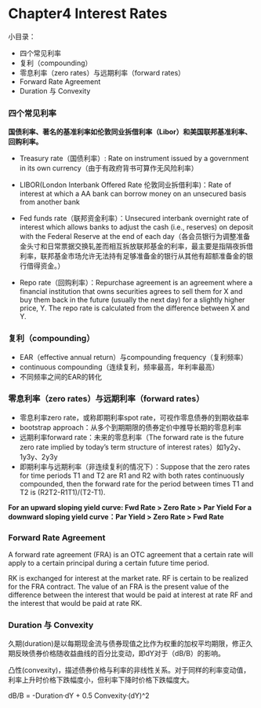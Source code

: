 # Chapter4 Interest Rates

小目录：

+ 四个常见利率
+ 复利（compounding）
+ 零息利率（zero rates）与远期利率（forward rates）
+ Forward Rate Agreement
+ Duration 与 Convexity


### 四个常见利率

**国债利率、著名的基准利率如伦敦同业拆借利率（Libor）和美国联邦基准利率、回购利率。**

+ Treasury rate（国债利率）: Rate on instrument issued by a government in its own currency（由于有政府背书可算作无风险利率）

+ LIBOR(London Interbank Offered Rate 伦敦同业拆借利率)：Rate of interest at which a AA bank can borrow money on an unsecured basis from another bank 

+ Fed funds rate（联邦资金利率）：Unsecured interbank overnight rate of interest which allows banks to adjust the cash (i.e., reserves) on deposit with the Federal Reserve at the end of each day（各会员银行为调整准备金头寸和日常票据交换轧差而相互拆放联邦基金的利率，最主要是指隔夜拆借利率，联邦基金市场允许无法持有足够准备金的银行从其他有超额准备金的银行借得资金。）

+ Repo rate（回购利率）：Repurchase agreement is an agreement where a financial institution that owns securities agrees to sell them for X and buy them back in the future (usually the next day) for a slightly higher price, Y. The repo rate is calculated from the difference between X and Y.

### 复利（compounding）

+ EAR（effective annual return）与compounding frequency（复利频率）
+ continuous compounding（连续复利，频率最高，年利率最高）
+ 不同频率之间的EAR的转化

### 零息利率（zero rates）与远期利率（forward rates）

+ 零息利率zero rate，或称即期利率spot rate，可视作零息债券的到期收益率
+ bootstrap approach：从多个到期期限的债券定价中推导长期的零息利率
+ 远期利率forward rate：未来的零息利率（The forward rate is the future zero rate implied by today’s term structure of interest rates）如1y2y、1y3y、2y3y
+ 即期利率与远期利率（非连续复利的情况下）：Suppose that the zero rates for time periods T1 and T2 are R1 and R2 with both rates continuously compounded, then the forward rate for the period between times T1 and T2 is (R2T2-R1T1)/(T2-T1). 

**For an upward sloping yield curve: Fwd Rate > Zero Rate > Par Yield**
**For a downward sloping yield curve：Par Yield > Zero Rate > Fwd Rate**


### Forward Rate Agreement

A forward rate agreement (FRA) is an OTC agreement that a certain rate will apply to a certain principal during a certain future time period.

RK is exchanged for interest at the market rate.
RF is certain to be realized for the FRA contract.
The value of an FRA is the present value of the difference between the interest that would be paid at interest at rate RF and the interest that would be paid at rate RK.

### Duration 与 Convexity

久期(duration)是以每期现金流与债券现值之比作为权重的加权平均期限，修正久期反映债券价格随收益曲线的百分比变动，即dY对于（dB/B）的影响。

凸性(convexity)，描述债券价格与利率的非线性关系。对于同样的利率变动值，利率上升时价格下跌幅度小，但利率下降时价格下跌幅度大。

dB/B = -Duration·dY + 0.5 Convexity·(dY)^2






















